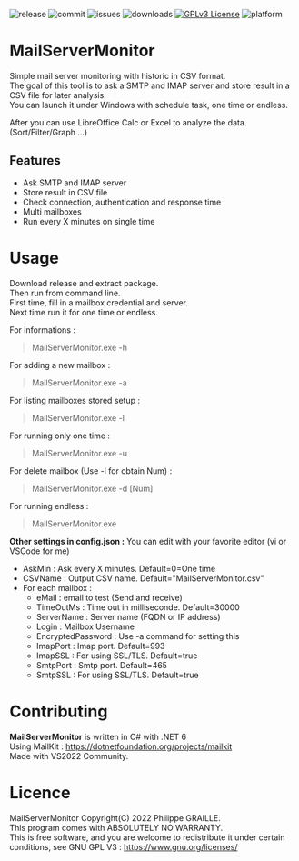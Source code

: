 ![release](https://img.shields.io/github/v/release/GPh83/MailServerMonitor?include_prereleases)
![commit](https://img.shields.io/github/last-commit/GPh83/MailServerMonitor) 
![issues](https://img.shields.io/github/issues/GPh83/MailServerMonitor) 
![downloads](https://img.shields.io/github/downloads/GPh83/MailServerMonitor/total)
[![GPLv3 License](https://img.shields.io/badge/License-GPL%20v3-yellow.svg)](https://opensource.org/licenses/)
![platform](https://img.shields.io/badge/platform-Windows%20Linux-blue)

# MailServerMonitor

Simple mail server monitoring with historic in CSV format.  
The goal of this tool is to ask a SMTP and IMAP server and store result in a CSV file for later analysis.  
You can launch it under Windows with schedule task, one time or endless.

After you can use LibreOffice Calc or Excel to analyze the data. (Sort/Filter/Graph ...)

## Features
- Ask SMTP and IMAP server
- Store result in CSV file 
- Check connection, authentication and response time
- Multi mailboxes
- Run every X minutes on single time

# Usage

Download release and extract package.  
Then run from command line.  
First time, fill in a mailbox credential and server.  
Next time run it for one time or endless.

For informations : 
> MailServerMonitor.exe -h

For adding a new mailbox : 
> MailServerMonitor.exe -a

For listing mailboxes stored setup : 
> MailServerMonitor.exe -l

For running only one time : 
> MailServerMonitor.exe -u

For delete mailbox (Use -l for obtain Num) : 
> MailServerMonitor.exe -d [Num]

For running endless : 
> MailServerMonitor.exe

**Other settings in config.json :** You can edit with your favorite editor (vi or VSCode for me)
- AskMin : Ask every X minutes. Default=0=One time
- CSVName : Output CSV name. Default="MailServerMonitor.csv"
- For each mailbox :
  - eMail : email to test (Send and receive)
  - TimeOutMs : Time out in milliseconde. Default=30000 
  - ServerName : Server name (FQDN or IP address)
  - Login : Mailbox Username   
  - EncryptedPassword : Use -a command for setting this
  - ImapPort : Imap port. Default=993
  - ImapSSL : For using SSL/TLS. Default=true
  - SmtpPort : Smtp port. Default=465
  - SmtpSSL : For using SSL/TLS. Default=true


# Contributing

**MailServerMonitor** is written in C# with .NET 6  
Using MailKit : https://dotnetfoundation.org/projects/mailkit  
Made with VS2022 Community.


# Licence 

MailServerMonitor Copyright(C) 2022 Philippe GRAILLE.  
This program comes with ABSOLUTELY NO WARRANTY.  
This is free software, and you are welcome to redistribute it under certain conditions, see GNU GPL V3 : https://www.gnu.org/licenses/







